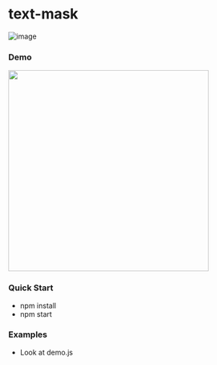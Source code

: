 # text-mask
![image](https://travis-ci.org/chunkiat82/text-mask.svg)

### Demo
<img src="https://cloud.githubusercontent.com/assets/275445/11440807/a1cdf2c2-9540-11e5-8997-a5ed33bf2fe1.png" width="400px">

### Quick Start
* npm install
* npm start

### Examples
* Look at demo.js
